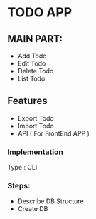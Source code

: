 # TODO APP

## MAIN PART:

- Add Todo
- Edit Todo
- Delete Todo
- List Todo

## Features

- Export Todo
- Import Todo
- API ( For FrontEnd APP )

### Implementation

Type : CLI

### Steps:

-  Describe DB Structure
-  Create DB


